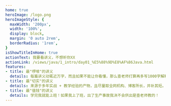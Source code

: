 ```yaml
---
home: true
heroImage: /logo.png
heroImageStyle: {
  maxWidth: '200px',
  width: '100%',
  display: block,
  margin: '0 auto 2rem',
  borderRadius: '1rem',
}
isShowTitleInHome: true
actionText: 我要看讲义，不想听你XX
actionLink: /views/java/1_intro/day01_%E5%88%9D%E8%AF%86Java.html
features:
- title: 最"啰嗦"的讲义
  details: 每篇讲义动辄近万字，而且如果不能让你看懂，那么查老师打算再多写1000字解释补充。
- title: 最"切实"的讲义
  details: 来源于多年实战 + 教学经验的产物，且尽量取全网机构、博客所长，并补其短。
- title: 最"值钱"的讲义
  details: 学完我就能上班！如果我上了班，出了生产事故我决不会供出是查老师教的！
---
```

